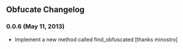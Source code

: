 ## Obfucate Changelog

### 0.0.6 (May 11, 2013)

* Implement a new method called find_obfuscated [thanks minostro]
